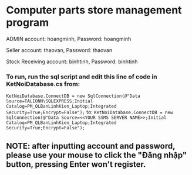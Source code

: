 # Computer parts store management program

ADMIN account: hoangminh, Password: hoangminh

Seller account: thaovan, Password: thaovan

Stock Receiving account: binhtinh, Password: binhtinh

### To run, run the sql script and edit this line of code in KetNoiDatabase.cs from:
``` KetNoiDatabase.ConnectDB = new SqlConnection(@"Data Source=TALIONN\SQLEXPRESS;Initial Catalog=PM_QLBanLinhKien_Laptop;Integrated Security=True;Encrypt=False"); ```
to:
``` KetNoiDatabase.ConnectDB = new SqlConnection(@"Data Source=<<YOUR SSMS SERVER NAME>>;Initial Catalog=PM_QLBanLinhKien_Laptop;Integrated Security=True;Encrypt=False"); ```

## NOTE: after inputting account and password, please use your mouse to click the "Đăng nhập" button, pressing Enter won't register.
